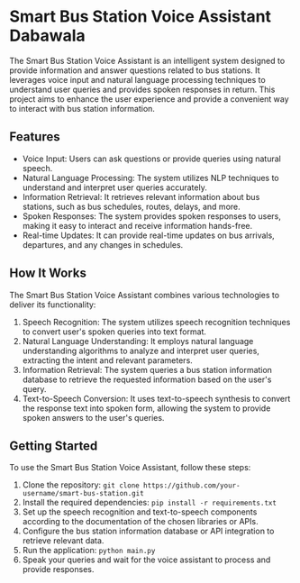 # Smart Bus Station Voice Assistant Dabawala

The Smart Bus Station Voice Assistant is an intelligent system designed to provide information and answer questions related to bus stations. It leverages voice input and natural language processing techniques to understand user queries and provides spoken responses in return. This project aims to enhance the user experience and provide a convenient way to interact with bus station information.

## Features

- Voice Input: Users can ask questions or provide queries using natural speech.
- Natural Language Processing: The system utilizes NLP techniques to understand and interpret user queries accurately.
- Information Retrieval: It retrieves relevant information about bus stations, such as bus schedules, routes, delays, and more.
- Spoken Responses: The system provides spoken responses to users, making it easy to interact and receive information hands-free.
- Real-time Updates: It can provide real-time updates on bus arrivals, departures, and any changes in schedules.

## How It Works

The Smart Bus Station Voice Assistant combines various technologies to deliver its functionality:

1. Speech Recognition: The system utilizes speech recognition techniques to convert user's spoken queries into text format.
2. Natural Language Understanding: It employs natural language understanding algorithms to analyze and interpret user queries, extracting the intent and relevant parameters.
3. Information Retrieval: The system queries a bus station information database to retrieve the requested information based on the user's query.
4. Text-to-Speech Conversion: It uses text-to-speech synthesis to convert the response text into spoken form, allowing the system to provide spoken answers to the user's queries.

## Getting Started

To use the Smart Bus Station Voice Assistant, follow these steps:

1. Clone the repository: `git clone https://github.com/your-username/smart-bus-station.git`
2. Install the required dependencies: `pip install -r requirements.txt`
3. Set up the speech recognition and text-to-speech components according to the documentation of the chosen libraries or APIs.
4. Configure the bus station information database or API integration to retrieve relevant data.
5. Run the application: `python main.py`
6. Speak your queries and wait for the voice assistant to process and provide responses.

